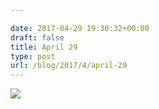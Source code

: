 ```yaml
---

date: 2017-04-29 19:30:32+00:00
draft: false
title: April 29
type: post
url: /blog/2017/4/april-29
---
```


![](/images/2017-04-29-20174april-29/FullSizeRender.jpg)

